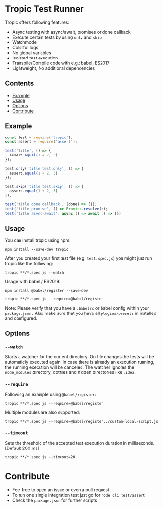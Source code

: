 # Tropic Test Runner

Tropic offers following features:

- Async testing with async/await, promises or done callback
- Execute certain tests by using `only` and `skip`
- Watchmode
- Colorful logs
- No global variables 
- Isolated test execution
- Transpile/Compile code with e.g.: babel, ES2017
- Lightweight, No additional dependencies

## Contents

- [Example](#example)
- [Usage](#usage)
- [Options](#options)
- [Contribute](#contribute)

## Example

```js
const test = require('tropic');
const assert = require('assert');

test('title', () => {
  assert.equal(1 + 2, 3)
});

test.only('title test.only', () => {
  assert.equal(1 + 2, 3)
});

test.skip('title test.skip', () => {
  assert.equal(1 + 2, 3)
});

test('title done callback', (done) => {});
test('title promise', () => Promise.resolve());
test('title async-await', async () => await () => {});
```

## Usage

You can install tropic using npm:

```console
npm install --save-dev tropic
```

After you created your first test file (e.g. `test.spec.js`) you might just run tropic like the following:

```console
tropic **/*.spec.js --watch
```
Usage with babel / ES2019:

```console
npm install @babel/register --save-dev
```

```console
tropic **/*.spec.js --require=@babel/register
```

Note: Please verify that you have a `.babelrc` or babel config within your `package.json.` Also make sure that you have all `plugins/presets` in installed and configured.

## Options

### `--watch`

Starts a watcher for the current directory. On file changes the tests will be automaticly executed again. In case there is already an execution running, the running execution will be canceled. The watcher ignores the `node_modules` directory, dotfiles and hidden directories like `.idea`.

### `--require`

Following an example using `@babel/register`:

```console
tropic **/*.spec.js --require=@babel/register
```

Multiple modules are also supported:

```console
tropic **/*.spec.js --require=@babel/register,./custom-local-script.js
```

### `--timeout`

Sets the threshold of the accepted test execution duration in milliseconds. [Default 200 ms]

```console
tropic **/*.spec.js --timeout=20
```

# Contribute

- Feel free to open an issue or even a pull request
- To run one single integration test just go for `node cli test/assert`
- Check the `package.json` for further scripts
